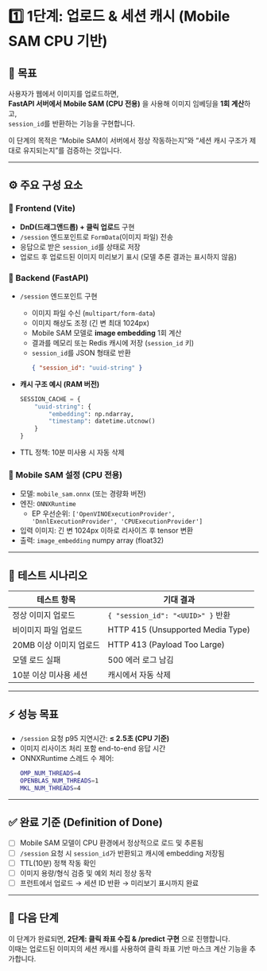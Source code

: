 # 1️⃣ 1단계: 업로드 & 세션 캐시 (Mobile SAM CPU 기반)

## 🎯 목표
사용자가 웹에서 이미지를 업로드하면,  
**FastAPI 서버에서 Mobile SAM (CPU 전용)** 을 사용해 이미지 임베딩을 **1회 계산**하고,  
`session_id`를 반환하는 기능을 구현합니다.  

이 단계의 목적은 “Mobile SAM이 서버에서 정상 작동하는지”와 “세션 캐시 구조가 제대로 유지되는지”를 검증하는 것입니다.

---

## ⚙️ 주요 구성 요소

### 🔹 Frontend (Vite)
- **DnD(드래그앤드롭) + 클릭 업로드** 구현
- `/session` 엔드포인트로 `FormData`(이미지 파일) 전송
- 응답으로 받은 `session_id`를 상태로 저장
- 업로드 후 업로드된 이미지 미리보기 표시 (모델 추론 결과는 표시하지 않음)

### 🔹 Backend (FastAPI)
- `/session` 엔드포인트 구현
  - 이미지 파일 수신 (`multipart/form-data`)
  - 이미지 해상도 조정 (긴 변 최대 1024px)
  - Mobile SAM 모델로 **image embedding** 1회 계산
  - 결과를 메모리 또는 Redis 캐시에 저장 (`session_id` 키)
  - `session_id`를 JSON 형태로 반환  
    ```json
    { "session_id": "uuid-string" }
    ```

- **캐시 구조 예시 (RAM 버전)**
  ```python
  SESSION_CACHE = {
      "uuid-string": {
          "embedding": np.ndarray,
          "timestamp": datetime.utcnow()
      }
  }
  ```

- TTL 정책: 10분 미사용 시 자동 삭제  

### 🔹 Mobile SAM 설정 (CPU 전용)
- 모델: `mobile_sam.onnx` (또는 경량화 버전)
- 엔진: `ONNXRuntime`  
  - EP 우선순위: `['OpenVINOExecutionProvider', 'DnnlExecutionProvider', 'CPUExecutionProvider']`
- 입력 이미지: 긴 변 1024px 이하로 리사이즈 후 tensor 변환
- 출력: `image_embedding` numpy array (float32)

---

## 🧪 테스트 시나리오

| 테스트 항목 | 기대 결과 |
|--------------|-------------|
| 정상 이미지 업로드 | `{ "session_id": "<UUID>" }` 반환 |
| 비이미지 파일 업로드 | HTTP 415 (Unsupported Media Type) |
| 20MB 이상 이미지 업로드 | HTTP 413 (Payload Too Large) |
| 모델 로드 실패 | 500 에러 로그 남김 |
| 10분 이상 미사용 세션 | 캐시에서 자동 삭제 |

---

## ⚡ 성능 목표
- `/session` 요청 p95 지연시간: **≤ 2.5초 (CPU 기준)**  
- 이미지 리사이즈 처리 포함 end-to-end 응답 시간  
- ONNXRuntime 스레드 수 제어:  
  ```bash
  OMP_NUM_THREADS=4
  OPENBLAS_NUM_THREADS=1
  MKL_NUM_THREADS=4
  ```

---

## ✅ 완료 기준 (Definition of Done)
- [ ] Mobile SAM 모델이 CPU 환경에서 정상적으로 로드 및 추론됨  
- [ ] `/session` 요청 시 `session_id`가 반환되고 캐시에 embedding 저장됨  
- [ ] TTL(10분) 정책 작동 확인  
- [ ] 이미지 용량/형식 검증 및 예외 처리 정상 동작  
- [ ] 프런트에서 업로드 → 세션 ID 반환 → 미리보기 표시까지 완료

---

## 🧱 다음 단계
이 단계가 완료되면, **2단계: 클릭 좌표 수집 & /predict 구현** 으로 진행합니다.  
이때는 업로드된 이미지의 세션 캐시를 사용하여 클릭 좌표 기반 마스크 계산 기능을 추가합니다.
